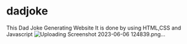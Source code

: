 # dadjoke
This Dad Joke Generating Website 
It is done by using HTML,CSS and Javascript
![Uploading Screenshot 2023-06-06 124839.png…]()

